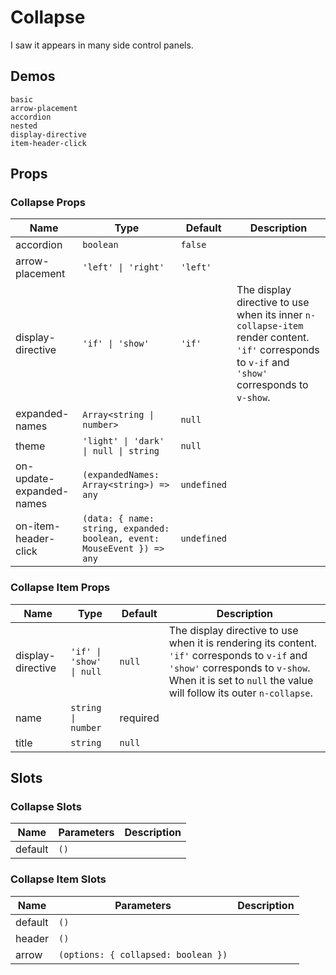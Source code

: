 # Collapse
I saw it appears in many side control panels.
## Demos
```demo
basic
arrow-placement
accordion
nested
display-directive
item-header-click
```
## Props
### Collapse Props
|Name|Type|Default|Description|
|-|-|-|-|
|accordion|`boolean`|`false`||
|arrow-placement|`'left' \| 'right'`|`'left'`||
|display-directive|`'if' \| 'show'`|`'if'`|The display directive to use when its inner `n-collapse-item` render content. `'if'` corresponds to `v-if` and `'show'` corresponds to `v-show`.|
|expanded-names|`Array<string \| number>`|`null`||
|theme|`'light' \| 'dark' \| null \| string`|`null`||
|on-update-expanded-names|`(expandedNames: Array<string>) => any`|`undefined`||
|on-item-header-click|`(data: { name: string, expanded: boolean, event: MouseEvent }) => any`|`undefined`||

### Collapse Item Props
|Name|Type|Default|Description|
|-|-|-|-|
|display-directive|`'if' \| 'show' \| null`|`null`|The display directive to use when it is rendering its content. `'if'` corresponds to `v-if` and `'show'` corresponds to `v-show`. When it is set to `null` the value will follow its outer `n-collapse`.|
|name|`string \| number`|required||
|title|`string`|`null`||

## Slots
### Collapse Slots
|Name|Parameters|Description|
|-|-|-|
|default|`()`||

### Collapse Item Slots
|Name|Parameters|Description|
|-|-|-|
|default|`()`||
|header|`()`||
|arrow|`(options: { collapsed: boolean })`||

